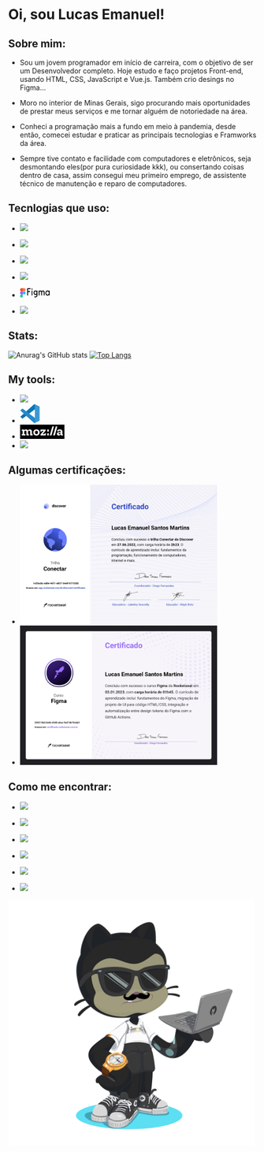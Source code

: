 # Oi, sou Lucas Emanuel!
<!--
**LucasE616/Lucase616** is a ✨ _special_ ✨ repository because its `README.md` (this file) appears on your GitHub profile.

Here are some ideas to get you started:

- 🔭 I’m currently working on ...
- 🌱 I’m currently learning ...
- 👯 I’m looking to collaborate on ...
- 🤔 I’m looking for help with ...
- 💬 Ask me about ...
- 📫 How to reach me: ...
- 😄 Pronouns: ...
- ⚡ Fun fact: ...
-->

## Sobre mim:
- Sou um jovem programador em início de carreira, com o objetivo de ser um Desenvolvedor completo. Hoje estudo e faço projetos Front-end, usando HTML, CSS, JavaScript e Vue.js. Também crio desings no Figma...

- Moro no interior de Minas Gerais, sigo procurando mais oportunidades de prestar meus serviços e me tornar alguém de notoriedade na área.

- Conheci a programação mais a fundo em meio à pandemia, desde então, comecei estudar e praticar as principais tecnologias e Framworks da área.

- Sempre tive contato e facilidade com computadores e eletrônicos, seja desmontando eles(por pura curiosidade kkk), ou consertando coisas dentro de casa, assim consegui meu primeiro emprego, de assistente técnico de manutenção e reparo de computadores.

## Tecnlogias que uso:
  - <a href="https://developer.mozilla.org/pt-BR/docs/Web/HTML" target="_blank"> <img src="https://img.shields.io/badge/HTML-239120?style=for-the-badge&logo=html5&logoColor=white"> </a>

  - <a href="https://developer.mozilla.org/pt-BR/docs/Web/CSS" target="_blank"> <img src="https://img.shields.io/badge/CSS-239120?&style=for-the-badge&logo=css3&logoColor=white"> </a>

  - <a href="https://developer.mozilla.org/pt-BR/docs/Web/JAVASCRIPT" target="_blank"> <img src="https://img.shields.io/badge/JavaScript-F7DF1E?style=for-the-badge&logo=javascript&logoColor=black"> </a>

  - <a href="https://vuejs.org/" target="_blank"> <img src="https://img.shields.io/badge/Vue.js-35495E?style=for-the-badge&logo=vue.js&logoColor=4FC08D"> </a>

  - <a href="https://www.figma.com/" target="_blank"> <img src="./technology/figma.svg" width="60px"> </a>

  - <a href="https://git-scm.com/" target="_blank"> <img src="https://img.shields.io/badge/Git-E34F26?style=for-the-badge&logo=git&logoColor=white"> </a>

## Stats:
![Anurag's GitHub stats](https://github-readme-stats.vercel.app/api?username=Lucase616&show_icons=true&theme=transparent) [![Top Langs](https://github-readme-stats.vercel.app/api/top-langs/?username=Lucase616&layout=compact)](https://github.com/USERNAME/github-readme-stats)

## My tools:
  - <img src="https://img.shields.io/badge/Linux-E34F26?style=for-the-badge&logo=linux&logoColor=black">

  - <img src="./technology/vsc.svg" width="40px">

  - <img src="./technology/mozilla.svg" width="90px">

  - <img src="https://img.shields.io/badge/YouTube-FF0000?style=for-the-badge&logo=youtube&logoColor=white">

## Algumas certificações:
  - <img src="./technology/cert-dev.jpg" width="400px">

  - <img src="./technology/cert-figma.jpg" width="400px">

## Como me encontrar:
  - <a href="https://wa.me/5538998130581" target="_blank"> <img src="https://img.shields.io/badge/WhatsApp-25D366?style=for-the-badge&logo=whatsapp&logoColor=white"> </a>

  - <a href="https://www.linkedin.com/in/lucas-emanuel-santos-martins-105304242/" target="_blank"> <img src="https://img.shields.io/badge/LinkedIn-0077B5?style=for-the-badge&logo=linkedin&logoColor=white"> </a>

  - <a href="https://github.com/LucasE616" target="_blank"> <img src="https://img.shields.io/badge/GitHub-100000?style=for-the-badge&logo=github&logoColor=white"> </a>

  - <a href="mailto:lucase616@gmail.com" target="_blank"> <img src="https://img.shields.io/badge/Gmail-D14836?style=for-the-badge&logo=gmail&logoColor=white"> </a>

  - <a href="https://www.instagram.com/lucase616/" target="_blank"> <img src="https://img.shields.io/badge/Instagram-E4405F?style=for-the-badge&logo=instagram&logoColor=white"> </a>

  - <a href="https://dev.to/lucase616" target="_blank"> <img src="https://img.shields.io/badge/dev.to-0A0A0A?style=for-the-badge&logo=dev.to&logoColor=white"> </a>


  <img src="./technology/octocat.png" width="500px">